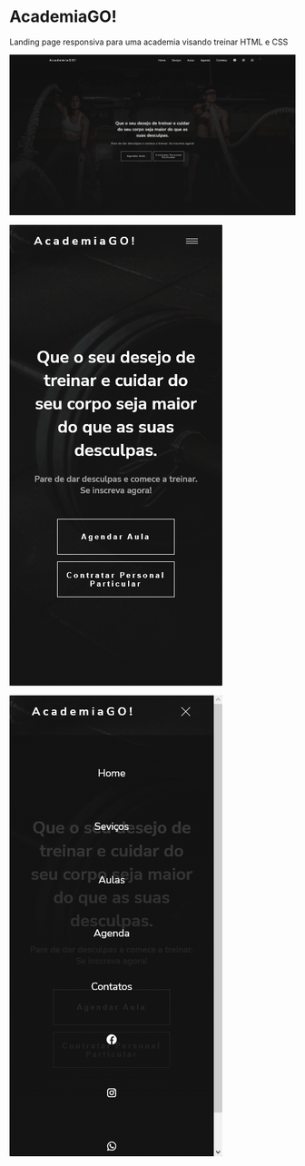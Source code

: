 <h1>AcademiaGO!</h1>
<p>Landing page responsiva para uma academia visando treinar HTML e CSS</p>

![alt text](imagens/home.png)

![alt text](imagens/mobile.png)

![alt text](imagens/mobile-menu.png)